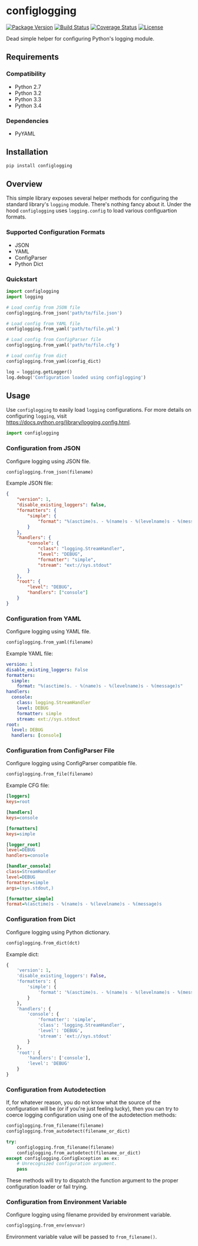 configlogging
=============

[![Package Version](https://pypip.in/v/configlogging/badge.png)](https://pypi.python.org/pypi/configlogging/)
[![Build Status](https://travis-ci.org/dgilland/configlogging.png?branch=master)](https://travis-ci.org/dgilland/configlogging)
[![Coverage Status](https://coveralls.io/repos/dgilland/configlogging/badge.png?branch=master)](https://coveralls.io/r/dgilland/configlogging)
[![License](https://pypip.in/license/configlogging/badge.png)](https://pypi.python.org/pypi/configlogging/)


Dead simple helper for configuring Python's logging module.


## Requirements

### Compatibility

- Python 2.7
- Python 3.2
- Python 3.3
- Python 3.4

### Dependencies

- PyYAML


## Installation

```python
pip install configlogging
```


## Overview

This simple library exposes several helper methods for configuring the standard library's `logging` module. There's nothing fancy about it. Under the hood `configlogging` uses `logging.config` to load various configuartion formats.

### Supported Configuration Formats

- JSON
- YAML
- ConfigParser
- Python Dict

### Quickstart

```python
import configlogging
import logging

# Load config from JSON file
configlogging.from_json('path/to/file.json')

# Load config from YAML file
configlogging.from_yaml('path/to/file.yml')

# Load config from ConfigParser file
configlogging.from_yaml('path/to/file.cfg')

# Load config from dict
configlogging.from_yaml(config_dict)

log = logging.getLogger()
log.debug('Configuration loaded using configlogging')
```


## Usage

Use `configlogging` to easily load `logging` configurations. For more details on configuring `logging`, visit https://docs.python.org/library/logging.config.html.

```python
import configlogging
```

### Configuration from JSON

Configure logging using JSON file.

```python
configlogging.from_json(filename)
```

Example JSON file:

```json
{
    "version": 1,
    "disable_existing_loggers": false,
    "formatters": {
        "simple": {
            "format": "%(asctime)s. - %(name)s - %(levelname)s - %(message)s"
        }
    },
    "handlers": {
        "console": {
            "class": "logging.StreamHandler",
            "level": "DEBUG",
            "formatter": "simple",
            "stream": "ext://sys.stdout"
        }
    },
    "root": {
        "level": "DEBUG",
        "handlers": ["console"]
    }
}
```

### Configuration from YAML

Configure logging using YAML file.

```python
configlogging.from_yaml(filename)
```

Example YAML file:

```yaml
version: 1
disable_existing_loggers: False
formatters:
  simple:
    format: "%(asctime)s. - %(name)s - %(levelname)s - %(message)s"
handlers:
  console:
    class: logging.StreamHandler
    level: DEBUG
    formatter: simple
    stream: ext://sys.stdout
root:
  level: DEBUG
  handlers: [console]
```

### Configuration from ConfigParser File

Configure logging using ConfigParser compatible file.

```python
configlogging.from_file(filename)
```

Example CFG file:

```ini
[loggers]
keys=root

[handlers]
keys=console

[formatters]
keys=simple

[logger_root]
level=DEBUG
handlers=console

[handler_console]
class=StreamHandler
level=DEBUG
formatter=simple
args=(sys.stdout,)

[formatter_simple]
format=%(asctime)s - %(name)s - %(levelname)s - %(message)s
```

### Configuration from Dict

Configure logging using Python dictionary.

```python
configlogging.from_dict(dct)
```

Example dict:

```python
{
    'version': 1,
    'disable_existing_loggers': False,
    'formatters': {
        'simple': {
            'format': '%(asctime)s. - %(name)s - %(levelname)s - %(message)s'
        }
    },
    'handlers': {
        'console': {
            'formatter': 'simple',
            'class': 'logging.StreamHandler',
            'level': 'DEBUG',
            'stream': 'ext://sys.stdout'
        }
    },
    'root': {
        'handlers': ['console'],
        'level': 'DEBUG'
    }
}
```

### Configuration from Autodetection

If, for whatever reason, you do not know what the source of the configuration will be (or if you're just feeling lucky), then you can try to coerce logging configuration using one of the autodetection methods:

```python
configlogging.from_filename(filename)
configlogging.from_autodetect(filename_or_dict)

try:
    configlogging.from_filename(filename)
    configlogging.from_autodetect(filename_or_dict)
except configlogging.ConfigException as ex:
    # Unrecognized configuration argument.
    pass
```

These methods will try to dispatch the function argument to the proper configuration loader or fail trying.


### Configuration from Environment Variable

Configure logging using filename provided by environment variable.

```python
configlogging.from_env(envvar)
```

Environment variable value will be passed to `from_filename()`.
